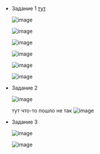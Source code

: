 

- Задание 1 [тут](https://github.com/STALKSA/ASTON_QAEngineer_Cource/blob/LESSON_11/API%20Star%20Wars.postman_collection.json)

  ![image](https://github.com/user-attachments/assets/d64b1d4d-fb58-4021-8b21-009844b97af5)

  ![image](https://github.com/user-attachments/assets/42f49173-335e-4119-b13c-9e552c2056bf)

  ![image](https://github.com/user-attachments/assets/94ea7ae1-b9e1-4849-8e46-6ed4f9e3458d)

  ![image](https://github.com/user-attachments/assets/1a7c55b9-75e7-4c01-9ceb-d81583c08413)

  ![image](https://github.com/user-attachments/assets/75102bc8-b569-4dff-90c4-7ebf9d4da447)

  ![image](https://github.com/user-attachments/assets/cd2340db-68e7-493a-a4ef-f3913544be5d)




- Задание 2

  ![image](https://github.com/user-attachments/assets/1fb4390a-2ce7-4c02-98a9-acdc9df44701)

  тут что-то пошло не так
  ![image](https://github.com/user-attachments/assets/917fdf50-0605-421a-8324-f6a337648daa)



- Задание 3

  ![image](https://github.com/user-attachments/assets/124ebaa1-c766-486b-a29c-2206167e19e3)
  
  ![image](https://github.com/user-attachments/assets/49c535f9-02af-440d-a7f7-697f28de9680)
